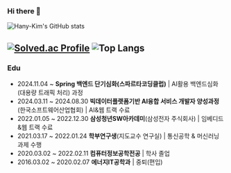 ### Hi there 👋

<!--
**Hany-Kim/Hany-Kim** is a ✨ _special_ ✨ repository because its `README.md` (this file) appears on your GitHub profile.

Here are some ideas to get you started:

- 🔭 I’m currently working on ...
- 🌱 I’m currently learning ...
- 👯 I’m looking to collaborate on ...
- 🤔 I’m looking for help with ...
- 💬 Ask me about ...
- 📫 How to reach me: ...
- 😄 Pronouns: ...
- ⚡ Fun fact: ...
-->

![Hany-Kim's GitHub stats](https://github-readme-stats.vercel.app/api?username=Hany-Kim\&bg_color=30,e96443,904e95\&title_color=fff\&text_color=fff)

[![Solved.ac Profile](http://mazassumnida.wtf/api/v2/generate_badge?boj=kan)](https://solved.ac/kan/) ![Top Langs](https://github-readme-stats.vercel.app/api/top-langs/?username=Hany-Kim\&hide_progress=true)
---
### Edu
* 2024.11.04 ~ **Spring 백엔드 단기심화(스파르타코딩클럽)** | AI활용 백엔드심화(대용량 트래픽 처리) 과정
* 2024.03.11 ~ 2024.08.30 **빅데이터플랫폼기반 AI융합 서비스 개발자 양성과정**(한국소프트웨어산업협회) | AI&웹 트랙 수료
* 2022.01.05 ~ 2022.12.30 **삼성청년SW아카데미**(삼성전자 주식회사) | 임베디드&웹 트랙 수료
* 2021.03.17 ~ 2022.01.24 **학부연구생**(지도교수 연구실) | 통신공학 & 머신러닝 과제 수행
* 2020.03.02 ~ 2022.02.11 **컴퓨터정보공학전공** | 학사 졸업
* 2016.03.02 ~ 2020.02.07 **에너지IT공학과** | 중퇴(편입)

